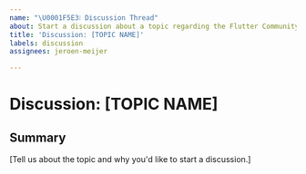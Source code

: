 ```yaml
---
name: "\U0001F5E3️❕ Discussion Thread"
about: Start a discussion about a topic regarding the Flutter Community.
title: 'Discussion: [TOPIC NAME]'
labels: discussion
assignees: jeroen-meijer

---
```


# Discussion: [TOPIC NAME]

## Summary
[Tell us about the topic and why you'd like to start a discussion.]
